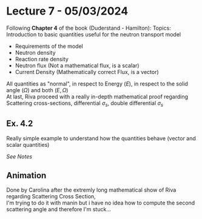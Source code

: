# Lecture 7 - 05/03/2024
Following **Chapter 4** of the book (Duderstand - Hamilton): 
Topics: Introduction to basic quantities useful for the neutron transport model
 - Requirements of the model
 - Neutron density
 - Reaction rate density
 - Neutron flux (Not a mathematical flux, is a scalar)
 - Current Density (Mathematically correct Flux, is a vector)

All quantities as "normal", in respect to Energy $(E)$, in respect to the solid angle $(\Omega)$ and both $(E, \Omega)$  
At last, Riva proceed with a really in-depth mathematical proof regarding Scattering cross-sections, differential $\sigma _s$, double differential $\sigma _s$


## Ex. 4.2
Really simple example to understand how the quantities behave (vector and scalar quantities)

*See Notes*

## Animation
Done by Carolina after the extremly long mathematical show of Riva regarding Scattering Cross Section,  
I'm trying to do it with manin but i have no idea how to compute the second scattering angle and therefore I'm stuck...


